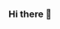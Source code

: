 ### Hi there 👋

<!--
**sam-nash/sam-nash** is a ✨ _special_ ✨ repository because its `README.md` (this file) appears on your GitHub profile.

Here are some ideas to get you started:

- 🔭 I’m currently working on Mainframe Modernization by implementing DevOps for Mainframe using Ibm Dependency Based Build, Git, GitHub, Codefresh, Sonarqube, Checkmarx, Vault, Artifactory
- 🌱 I’m currently learning Github, Python, Kubernetes, AWS
- 👯 I’m looking to collaborate on DevOps, Test Automation
- 🤔 I’m looking for help with ...
- 💬 Ask me about ...
- 📫 How to reach me: ...
- 😄 Pronouns: ...
- ⚡ Fun fact: ...
-->
